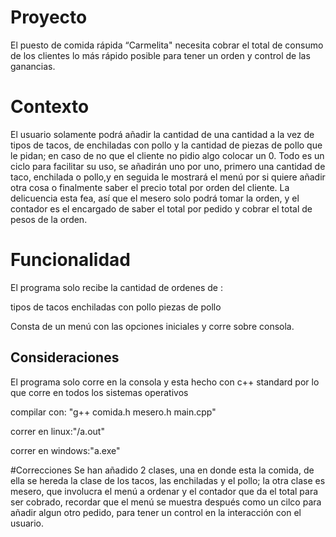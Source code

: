 # Proyecto
El puesto de comida rápida “Carmelita" necesita cobrar el total de consumo de los clientes lo más rápido posible para tener un orden y control de las ganancias. 

# Contexto
El usuario solamente podrá añadir la cantidad de una cantidad a la vez de tipos de tacos, de enchiladas con pollo y la cantidad de piezas de pollo que le pidan; en caso de no que el cliente no pidio algo colocar un 0. Todo es un ciclo para facilitar su uso, se añadirán uno por uno, primero una cantidad de taco, enchilada o pollo,y en seguida le mostrará el menú por si quiere añadir otra cosa o finalmente saber el precio total por orden del cliente. La delicuencia esta fea, así que el mesero solo podrá tomar la orden, y el contador es el encargado de saber el total por pedido y cobrar el total de pesos de la orden.

# Funcionalidad
El programa solo recibe la cantidad de ordenes de :

  tipos de tacos
  enchiladas con pollo 
  piezas de pollo  
  
Consta de un menú con las opciones iniciales y corre sobre consola.

## Consideraciones
El programa solo corre en la consola y esta hecho con c++ standard por lo que corre en todos los sistemas operativos

compilar con:
"g++ comida.h mesero.h main.cpp"
 
correr en linux:"/a.out"
      
correr en windows:"a.exe"

#Correcciones
Se han añadido 2 clases, una en donde esta la comida, de ella se hereda la clase de los tacos, las enchiladas y el pollo; la otra clase es mesero, que involucra el menú a ordenar y el contador que da el total para ser cobrado, recordar que el menú se muestra después como un cilco para añadir algun otro pedido, para tener un control en la interacción con el usuario. 
